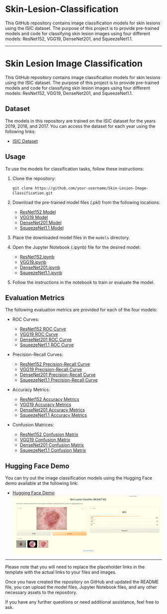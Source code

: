 # Skin-Lesion-Classification
This GitHub repository contains image classification models for skin lesions using the ISIC dataset. The purpose of this project is to provide pre-trained models and code for classifying skin lesion images using four different models: ResNet152, VGG19, DenseNet201, and SqueezeNet1.1.

---
# Skin Lesion Image Classification

This GitHub repository contains image classification models for skin lesions using the ISIC dataset. The purpose of this project is to provide pre-trained models and code for classifying skin lesion images using four different models: ResNet152, VGG19, DenseNet201, and SqueezeNet1.1.

## Dataset
The models in this repository are trained on the ISIC dataset for the years 2019, 2018, and 2017. You can access the dataset for each year using the following links:
- [ISIC Dataset](https://challenge.isic-archive.com/data/)
## Usage
To use the models for classification tasks, follow these instructions:

1. Clone the repository:
   ```
   git clone https://github.com/your-username/Skin-Lesion-Image-Classification.git
   ```


3. Download the pre-trained model files (.pkl) from the following locations:
   - [ResNet152 Model](https://www.kaggleusercontent.com/kf/129800036/eyJhbGciOiJkaXIiLCJlbmMiOiJBMTI4Q0JDLUhTMjU2In0..wbmqcbfmypY_PEswXiDj6g.WRnILm3qGM56jOxD8xe2cO1-tRSIR_MQKcbFxscWYJV6n2JqaRsE72aFD1vecMbNIAkmQkpUFgN86fgn95kFh1MzVP4z5FWRCceKsUCOlE-gF5KcFkq2xcIhv_zf27HXXNv0JtLD06ypZuEWJf7fxfkMHY7_IciMyWO1xbZ06w1RgHp84h0mbMkzyTQ5f4u_ReclwrN7NKUoCbCyBgFkNybT_hNegujj0HuWFoh1TFhD-_s-kGb_c4GDt5apo0jgvlU-ENcm-try0ox00IdVps5ASRlcdCT9kcPKKsGxCAhAL4twAtAC5-XeMVeu8ERpBTh4A239AS4pg7HFT4Tea8JPABaBB1TPkYgQlEtHXKt7ayQ579E50j4Ag3bW5tiwi7aFx8Jyzgff6seA4gW_kWtP62eCMFCpOswMoXsIhg7ZuyvBlk4N6AzhFINDY6A9pEJs0ETa0cT-vFY9gRxwSE286FKnMzQ-aEX2ZqmBC0nKI8QuJb9688HiPEuBF14nMdFONbrG0bDSltfTOdLokZIYYbrBgDrJmrOpUUYpgmZNycawQ4K-pdOaxD0fH6kpjOl1rUH5YEel_2uSPsdRlo_4IujlANKNpPQA_LnmJ1v4CBEZvMsM2TqIy8iICZhMaFGvM17xErQLQQNa_5a4CnK7AnURGE5J05hKUQx_kK0.mG1h8xLX_1DQ_GJLxsrTBA/skinlesion_resnet152_only_two.pkl)
   - [VGG19 Model](https://www.kaggleusercontent.com/kf/129800489/eyJhbGciOiJkaXIiLCJlbmMiOiJBMTI4Q0JDLUhTMjU2In0..xCNAK2NPoHOvDE4xooorew.U_YfQX7sF3gzdEGCtJJgPlfLDqjCV4F0gascYoB1jhcYPV-iLuIKnDAaXIVYSG_o_c76ukNtS_1JLumjLZDNZsAA4oXuu4osK2bapUs5V4TsVYNuZyXrWkHjG2ORXPUw0c_YwGDZDe8GC1xkvLz2D_cvgGNl65U27lu8J5reMfM79ijiQgnZa1C9p1y2KXEKG0OTwni9lvQ-uJAPyRRFdAtSScLXHYBQERCAP9oFub5FtC6vzaJAHKLoGpq2_59vnpdT-b89E0kkPY2ITT6GGxLOtSMgb7K-PG8TOvfhKFtB6NgoSl4ttPtYj9UX06GBRhMzTWhIyul-wXMn5oglZ8amSR0A64XwHdBewVCqT69Akqrbk9fl1Mrz2YqYrpuIU_byoDc0HPXy0z3553-6fE6bNlwTjTt1ECdEO5geQw4_QZhL0KD3o3oqpVSSP4FHNkf6RQxT3Zvq9LiJzHPeQaKOwoDSUUSN-JJ89CbpnPQLXv-NfWLHdhP5-xuw6qGG3GnL83bze2QI9yr2fCJ8lCgChjBFgngJug723VoxoMeAT9_QBzTAL6NHv2yyonPsKbTYFY6b7Pak9cHnYRPkGTRyBDgf3yBLpULxa9RlxhDan8C9dnyaY6m7ZelVX-zi2tyVMXS22XUj0-vq6zs_CA.TzRulYyqL-AVccr-cmF12Q/skinlesion_resnet152_only_two.pkl)
   - [DenseNet201 Model](link-to-model-file)
   - [SqueezeNet1.1 Model](link-to-model-file)

4. Place the downloaded model files in the `models` directory.

5. Open the Jupyter Notebook (.ipynb) file for the desired model:
   - [ResNet152.ipynb](https://github.com/error9098x/Skin-Lesion-Classification/blob/main/ISIC%202019%20Notebooks/isic2019-resnet152%20(1).ipynb)
   - [VGG19.ipynb](https://github.com/error9098x/Skin-Lesion-Classification/blob/main/ISIC%202019%20Notebooks/isic2019-vgg19.ipynb)
   - [DenseNet201.ipynb](DenseNet201.ipynb)
   - [SqueezeNet1.1.ipynb](SqueezeNet1.1.ipynb)

6. Follow the instructions in the notebook to train or evaluate the model.

## Evaluation Metrics
The following evaluation metrics are provided for each of the four models:

- ROC Curves:
  - [ResNet152 ROC Curve](https://github.com/error9098x/Skin-Lesion-Classification/blob/main/Images/ISIC2019Metrics/ResNet152/roc_curve_resnet152.png)
  - [VGG19 ROC Curve](Images/ISIC2019Metrics/Vgg19/roc_curve_VGG19.png)
  - [DenseNet201 ROC Curve](link-to-roc-curve-image)
  - [SqueezeNet1.1 ROC Curve](link-to-roc-curve-image)


- Precision-Recall Curves:
  - [ResNet152 Precision-Recall Curve](https://github.com/error9098x/Skin-Lesion-Classification/blob/main/Images/ISIC2019Metrics/ResNet152/precision_recall_curve_resnet152.png)
  - [VGG19 Precision-Recall Curve](Images/ISIC2019Metrics/Vgg19/precision_recall_curve_VGG19.png)
  - [DenseNet201 Precision-Recall Curve](link-to-precision-recall-curve-image)
  - [SqueezeNet1.1 Precision-Recall Curve](link-to-precision-recall-curve-image)

- Accuracy Metrics:
  - [ResNet152 Accuracy Metrics](https://github.com/error9098x/Skin-Lesion-Classification/blob/main/Images/ISIC2019Metrics/ResNet152/accuracy_resnet152.png)
  - [VGG19 Accuracy Metrics](Images/ISIC2019Metrics/Vgg19/accuracy_VGG19.png)
  - [DenseNet201 Accuracy Metrics](link-to-accuracy-metrics)
  - [SqueezeNet1.1 Accuracy Metrics](link-to-accuracy-metrics)

- Confusion Matrices:
  - [ResNet152 Confusion Matrix](https://github.com/error9098x/Skin-Lesion-Classification/blob/main/Images/ISIC2019Metrics/ResNet152/confusion_matrix_resnet152.png)
  - [VGG19 Confusion Matrix](Images/ISIC2019Metrics/Vgg19/confusion_matrix_VGG19.png)
  - [DenseNet201 Confusion Matrix](link-to-confusion-matrix-image)
  - [SqueezeNet1.1 Confusion Matrix](link-to-confusion-matrix-image)

## Hugging Face Demo
You can try out the image classification models using the Hugging Face demo available at the following link:
- [Hugging Face Demo](https://huggingface.co/spaces/Hzjsjs/Skinlesion)
![Hugging Face Demo Screenshot](https://github.com/error9098x/Skin-Lesion-Classification/blob/main/Images/HuggingFace/hugginface.png)

---

Please note that you will need to replace the placeholder links in the template with the actual links to your files and images.

Once you have created the repository on GitHub and updated the README file, you can upload the model files, Jupyter Notebook files, and any other necessary assets to the repository.

If you have any further questions or need additional assistance, feel free to ask.
